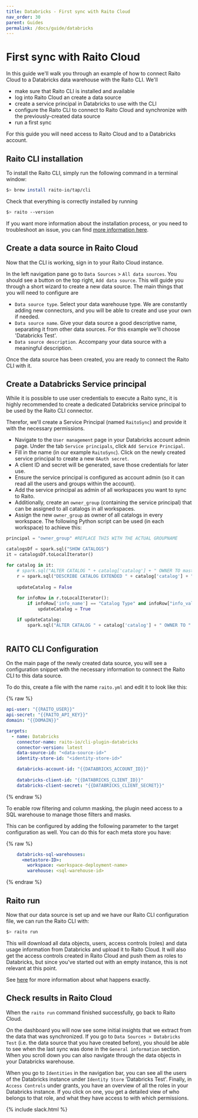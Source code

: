 ```yaml
---
title: Databricks - First sync with Raito Cloud
nav_order: 30
parent: Guides
permalink: /docs/guide/databricks
---
```


# First sync with Raito Cloud

In this guide we'll walk you through an example of how to connect Raito Cloud to a Databricks data warehouse with the Raito CLI.
We'll
- make sure that Raito CLI is installed and available
- log into Raito Cloud an create a data source
- create a service principal in Databricks to use with the CLI
- configure the Raito CLI to connect to Raito Cloud and synchronize with the previously-created data source
- run a first sync

For this guide you will need access to Raito Cloud and to a Databricks account.

## Raito CLI installation

To install the Raito CLI, simply run the following command in a terminal window:
```bash
$> brew install raito-io/tap/cli
```

Check that everything is correctly installed by running
```bash
$> raito --version
```

If you want more information about the installation process, or you need to troubleshoot an issue, you can find [more information here](/docs/cli/installation). 

## Create a data source in Raito Cloud

Now that the CLI is working, sign in to your Raito Cloud instance.

In the left navigation pane go to `Data Sources` > `All data sources`. You should see a button on the top right, `Add data source`. This will guide you through a short wizard to create a new data source. The main things that you will need to configure are

* `Data source type`. Select your data warehouse type. We are constantly adding new connectors, and you will be able to create and use your own if needed.
* `Data source name`. Give your data source a good descriptive name, separating it from other data sources. For this example we'll choose 'Databricks Test'.
* `Data source description`. Accompany your data source with a meaningful description.

Once the data source has been created, you are ready to connect the Raito CLI with it.

## Create a Databricks Service principal

While it is possible to use user credentials to execute a Raito sync, it is highly recommended to create a dedicated Databricks service principal to be used by the Raito CLI connector.

Therefor, we'll create a Service Principal (named `RaitoSync`) and provide it with the necessary permissions. 
- Navigate to the `User management` page in your Databricks account admin page. 
    Under the tab `Service principals`, click `Add Service Principal`. 
- Fill in the name (in our example `RaitoSync`). Click on the newly created service principal to create a new `OAuth secret`. 
- A client ID and secret will be generated, save those credentials for later use. 
- Ensure the service principal is configured as account admin (so it can read all the users and groups within the account).
- Add the service principal as admin of all workspaces you want to sync to Raito.
- Additionally, create an `owner_group` (containing the service principal) that can be assigned to all catalogs in all workspaces.
- Assign the new `owner_group` as owner of all catalogs in every workspace. The following Python script can be used (in each workspace) to achieve this:

```python
principal = "owner_group" #REPLACE THIS WITH THE ACTUAL GROUPNAME

catalogsDf = spark.sql("SHOW CATALOGS")
it = catalogsDf.toLocalIterator()

for catalog in it:
    # spark.sql("ALTER CATALOG " + catalog['catalog'] + " OWNER TO master_catalog_owner;")
    r = spark.sql("DESCRIBE CATALOG EXTENDED " + catalog['catalog'] + ";")
    
    updateCatalog = False
    
    for infoRow in r.toLocalIterator():
        if infoRow['info_name'] == "Catalog Type" and infoRow["info_value"] == "Regular":
            updateCatalog = True

    if updateCatalog:
        spark.sql("ALTER CATALOG " + catalog['catalog'] + " OWNER TO " + principal + ";")
 
```

## RAITO CLI Configuration

On the main page of the newly created data source, you will see a configuration snippet with the necessary information to connect the Raito CLI to this data source.

To do this, create a file with the name `raito.yml` and edit it to look like this:

{% raw %}
```yaml
api-user: "{{RAITO_USER}}"
api-secret: "{{RAITO_API_KEY}}"
domain: "{{DOMAIN}}"

targets:
  - name: Databricks
    connector-name: raito-io/cli-plugin-databricks
    connector-version: latest
    data-source-id: "<data-source-id>"
    identity-store-id: "<identity-store-id>"

    databricks-account-id: "{{DATABRICKS_ACCOUNT_ID}}"
  
    databricks-client-id: "{{DATABRICKS_CLIENT_ID}}"
    databricks-client-secret: "{{DATABRICKS_CLIENT_SECRET}}"
```
{% endraw %}

To enable row filtering and column masking, the plugin need access to a SQL warehouse to manage those filters and masks.

This can be configured by adding the following parameter to the target configuration as well. You can do this for each meta store you have:

{% raw %}
```yaml
    databricks-sql-warehouses:
      <metastore-ID>:
        workspace: <workspace-deployment-name>
        warehouse: <sql-warehouse-id>
```
{% endraw %}

## Raito run

Now that our data source is set up and we have our Raito CLI configuration file, we can run the Raito CLI with:

```bash
$> raito run
```

This will download all data objects, users, access controls (roles) and data usage information from Databricks and upload it to Raito Cloud. It will also get the access controls created in Raito Cloud and push them as roles to Databricks, but since you've started out with an empty instance, this is not relevant at this point.

See [here](/docs/cli/intro) for more information about what happens exactly.

## Check results in Raito Cloud

When the `raito run` command finished successfully, go back to
Raito Cloud.

On the dashboard you will now see some initial insights that we extract from the data that was synchronized. If you go to `Data Sources > Databricks Test` (i.e. the data source that you have created before), you should be able to see when the last sync was done in the `General information` section. When you scroll down you can also navigate through the data objects in your Databricks warehouse.

When you go to `Identities` in the navigation bar, you can see all the users of the Databricks instance under `Identity Store` 'Databricks Test'. Finally, in `Access Controls` under grants, you have an overview of all the roles in your Databricks instance. If you click on one, you get a detailed view of who belongs to that role, and what they have access to with which permissions.

{% include slack.html %}
